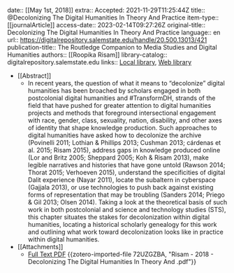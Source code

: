date:: [[May 1st, 2018]]
extra:: Accepted: 2021-11-29T11:25:44Z
title:: @Decolonizing The Digital Humanities In Theory And Practice
item-type:: [[journalArticle]]
access-date:: 2023-02-14T09:27:26Z
original-title:: Decolonizing The Digital Humanities In Theory And Practice
language:: en
url:: https://digitalrepository.salemstate.edu/handle/20.500.13013/421
publication-title:: The Routledge Companion to Media Studies and Digital Humanities
authors:: [[Roopika Risam]]
library-catalog:: digitalrepository.salemstate.edu
links:: [Local library](zotero://select/groups/2386895/items/6SEM9IEA), [Web library](https://www.zotero.org/groups/2386895/items/6SEM9IEA)

- [[Abstract]]
	- In recent years, the question of what it means to “decolonize” digital humanities has been broached by scholars engaged in both postcolonial digital humanities and #TransformDH, strands of the field that have pushed for greater attention to digital humanities projects and methods that foreground intersectional engagement with race, gender, class, sexuality, nation, disability, and other axes of identity that shape knowledge production. Such approaches to digital humanities have asked how to decolonize the archive (Povinelli 2011; Lothian & Phillips 2013; Cushman 2013; cárdenas et al. 2015; Risam 2015), address gaps in knowledge produced online (Lor and Britz 2005; Sheppard 2005; Koh & Risam 2013), make legible narratives and histories that have gone untold (Rawson 2014; Thorat 2015; Verhoeven 2015), understand the specificities of digital Dalit experience (Nayar 2011), locate the subaltern in cyberspace (Gajjala 2013), or use technologies to push back against existing forms of representation that may be troubling (Sanders 2014; Priego & Gil 2013; Olsen 2014). Taking a look at the theoretical basis of such work in both postcolonial and science and technology studies (STS), this chapter situates the stakes for decolonization within digital humanities, locating a historical scholarly genealogy for this work and outlining what work toward decolonization looks like in practice within digital humanities.
- [[Attachments]]
	- [Full Text PDF](https://digitalrepository.salemstate.edu/bitstream/20.500.13013/421/2/Risam__Roopika___Routledge_Companion_to_Media_Studies_and_Digital_Humanities.pdf) {{zotero-imported-file 72UZGZBA, "Risam - 2018 - Decolonizing The Digital Humanities In Theory And .pdf"}}